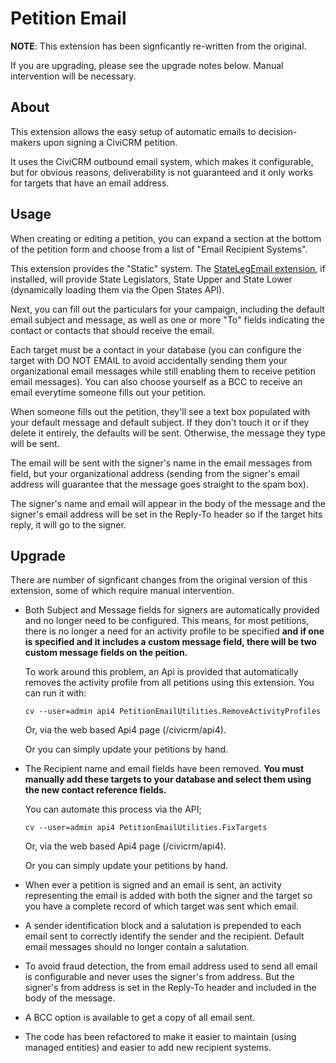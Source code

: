 # Petition Email

**NOTE**: This extension has been signficantly re-written from the original.

If you are upgrading, please see the upgrade notes below. Manual intervention
will be necessary.

## About

This extension allows the easy setup of automatic emails to decision-makers
upon signing a CiviCRM petition.

It uses the CiviCRM outbound email system, which makes it configurable, but for
obvious reasons, deliverability is not guaranteed and it only works for targets
that have an email address.

## Usage

When creating or editing a petition, you can expand a section at the bottom of
the petition form and choose from a list of "Email Recipient Systems".

This extension provides the "Static" system. The [StateLegEmail
extension](https://github.com/progressivetech/com.aghstrategies.statelegemail),
if installed, will provide State Legislators, State Upper and State Lower
(dynamically loading them via the Open States API).

Next, you can fill out the particulars for your campaign, including the default
email subject and message, as well as one or more "To" fields indicating the
contact or contacts that should receive the email.

Each target must be a contact in your database (you can configure the target
with DO NOT EMAIL to avoid accidentally sending them your organizational email
messages while still enabling them to receive petition email messages). You can
also choose yourself as a BCC to receive an email everytime someone fills out
your petition.

When someone fills out the petition, they'll see a text box populated with your
default message and default subject. If they don't touch it or if they delete
it entirely, the defaults will be sent. Otherwise, the message they type will
be sent.  

The email will be sent with the signer's name in the email messages from field,
but your organizational address (sending from the signer's email address will
guarantee that the message goes straight to the spam box).

The signer's name and email will appear in the body of the message and the
signer's email address will be set in the Reply-To header so if the target hits
reply, it will go to the signer.

## Upgrade

There are number of signficant changes from the original version of this
extension, some of which require manual intervention.

 * Both Subject and Message fields for signers are automatically provided and
   no longer need to be configured. This means, for most petitions, there is no
   longer a need for an activity profile to be specified **and if one is
   specified and it includes a custom message field, there will be two custom
   message fields on the peition.**

   To work around this problem, an Api is provided that automatically removes the
   activity profile from all petitions using this extension. You can run it with:

   `cv --user=admin api4 PetitionEmailUtilities.RemoveActivityProfiles`

   Or, via the web based Api4 page (/civicrm/api4).

   Or you can simply update your petitions by hand.

 * The Recipient name and email fields have been removed. **You must manually
   add these targets to your database and select them using the new contact
   reference fields.**

   You can automate this process via the API;

   `cv --user=admin api4 PetitionEmailUtilities.FixTargets`

   Or, via the web based Api4 page (/civicrm/api4).

   Or you can simply update your petitions by hand.

 * When ever a petition is signed and an email is sent, an activity
   representing the email is added with both the signer and the target so you
   have a complete record of which target was sent which email.

 * A sender identification block and a salutation is prepended to each email
   sent to correctly identify the sender and the recipient. Default email
   messages should no longer contain a salutation.

 * To avoid fraud detection, the from email address used to send all email is
   configurable and never uses the signer's from address. But the signer's from
   address is set in the Reply-To header and included in the body of the
   message.

 * A BCC option is available to get a copy of all email sent.

 * The code has been refactored to make it easier to maintain (using managed
   entities) and easier to add new recipient systems.

